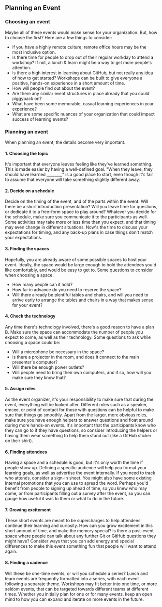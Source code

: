 ## Planning an Event

### Choosing an event

Maybe all of these events would make sense for your organization. But, how to choose the first? Here are a few things to consider:

- If you have a highly remote culture, remote office hours may be the most inclusive option.
- Is there time for people to drop out of their regular workday to attend a workshop? If not, a lunch & learn might be a way to get more people's attention.
- Is there a high interest in learning about GitHub, but not really any idea of how to get started? Workshops can be built to give everyone a positive, hands-on experience in a short amount of time.
- How will people find out about the event?
- Are there any similar event structures in place already that you could piggyback on?
- What have been some memorable, casual learning experiences in your experience?
- What are some specific nuances of your organization that could impact success of learning events?

### Planning an event

When planning an event, the details become very important.

#### 1. Choosing the topic

It's important that everyone leaves feeling like they've learned something. This is made easier by having a well-defined goal. "When they leave, they should have learned ________" is a good place to start, even though it's fair to assume that everyone will take something slightly different away.

#### 2. Decide on a schedule

Decide on the timing of the event, and of the parts within the event. Will there be a short introduction presentation? Will you leave time for questions, or dedicate it to a free-form space to play around? Whatever you decide for the schedule, make sure you communicate it to the participants as well. Some activities may take more or less time than you expect, and that timing may even change in different situations. Now's the time to discuss your expectations for timing, and any back-up plans in case things don't match your expectations.

#### 3. Finding the spaces

Hopefully, you are already aware of some possible spaces to host your event. Ideally, the space would be large enough to hold the attendees you'd like comfortably, and would be easy to get to. Some questions to consider when choosing a space:

- How many people can it hold?
- How far in advance do you need to reserve the space?
- Will there already be plentiful tables and chairs, and will you need to arrive early to arrange the tables and chairs in a way that makes sense for your event?

#### 4. Check the technology

Any time there's technology involved, there's a good reason to have a plan B. Make sure the space can accommodate the number of people you expect to come, as well as their technology. Some questions to ask while choosing a space could be:

- Will a microphone be necessary in the space?
- Is there a projector in the room, and does it connect to the main presenter's computer?
- Will there be enough power outlets?
- Will people need to bring their own computers, and if so, how will you make sure they know that?

#### 5. Assign roles

As the event organizer, it's your responsibility to make sure that during the event, everything will be looked after. Different roles such as a speaker, emcee, or point of contact for those with questions can be helpful to make sure that things go smoothly. Apart from the larger, more obvious roles, make sure you have enough helpers to answer questions and float around during more hands-on events. It's important that the participants know who they can go to if they have questions, so consider introducing the helpers or having them wear something to help them stand out (like a GitHub sticker on their shirt).

#### 6. Finding attendees

Having a space and a schedule is good, but it's only worth the time if people show up. Defining a specific audience will help you format your learning goals, as well as advertise the event internally. If you need to track who attends, consider a sign-in sheet. You might also have some existing internal promotions that you can use to spread the word. Perhaps you'd benefit from people to signing up ahead of time, so you knew who may come, or from participants filling out a survey after the event, so you can gauge how useful it was to them or what to do in the future.

#### 7. Growing excitement

These short events are meant to be supercharges to help attendees continue their learning and curiosity. How can you grow excitement in this short amount of time, and make the memory special? Is there a post-event space where people can talk about any further Git or GitHub questions they might have? Consider ways that you can add energy and special differences to make this event something fun that people will want to attend again.

#### 8. Finding a cadence

Will these be one-time events, or will you schedule a series? Lunch and learn events are frequently formatted into a series, with each event following a separate theme. Workshops may fit better into one time, or more seldom events, that can be targeted towards different teams at different times. Whether you initially plan for one or for many events, keep an open mind to how you can expand and iterate on more events in the future.
